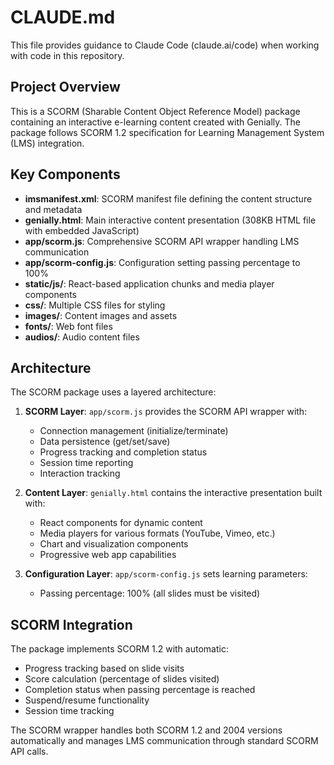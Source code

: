 # CLAUDE.md

This file provides guidance to Claude Code (claude.ai/code) when working with code in this repository.

## Project Overview

This is a SCORM (Sharable Content Object Reference Model) package containing an interactive e-learning content created with Genially. The package follows SCORM 1.2 specification for Learning Management System (LMS) integration.

## Key Components

- **imsmanifest.xml**: SCORM manifest file defining the content structure and metadata
- **genially.html**: Main interactive content presentation (308KB HTML file with embedded JavaScript)
- **app/scorm.js**: Comprehensive SCORM API wrapper handling LMS communication
- **app/scorm-config.js**: Configuration setting passing percentage to 100%
- **static/js/**: React-based application chunks and media player components
- **css/**: Multiple CSS files for styling
- **images/**: Content images and assets
- **fonts/**: Web font files
- **audios/**: Audio content files

## Architecture

The SCORM package uses a layered architecture:

1. **SCORM Layer**: `app/scorm.js` provides the SCORM API wrapper with:
   - Connection management (initialize/terminate)
   - Data persistence (get/set/save)
   - Progress tracking and completion status
   - Session time reporting
   - Interaction tracking

2. **Content Layer**: `genially.html` contains the interactive presentation built with:
   - React components for dynamic content
   - Media players for various formats (YouTube, Vimeo, etc.)
   - Chart and visualization components
   - Progressive web app capabilities

3. **Configuration Layer**: `app/scorm-config.js` sets learning parameters:
   - Passing percentage: 100% (all slides must be visited)

## SCORM Integration

The package implements SCORM 1.2 with automatic:
- Progress tracking based on slide visits
- Score calculation (percentage of slides visited)
- Completion status when passing percentage is reached
- Suspend/resume functionality
- Session time tracking

The SCORM wrapper handles both SCORM 1.2 and 2004 versions automatically and manages LMS communication through standard SCORM API calls.